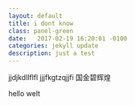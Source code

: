 ```yaml
---
layout: default
title: i dont know
class: panel-green
date:   2017-02-19 16:20:01 -0100
categories: jekyll update
description: just a test
---
```


jjdjkdllflfl
jjjfkgtzqjjfi
国金碧辉煌


hello welt
